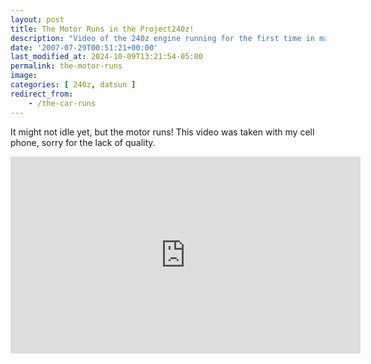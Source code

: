 ```yaml
---
layout: post
title: The Motor Runs in the Project240z!
description: "Video of the 240z engine running for the first time in many years. Video was taken by a cell phone, back in 2007, so quality lacks a bit."
date: '2007-07-29T00:51:21+00:00'
last_modified_at: 2024-10-09T13:21:54-05:00
permalink: the-motor-runs
image: 
categories: [ 240z, datsun ]
redirect_from:
    - /the-car-runs
---
```

It might not idle yet, but the motor runs! This video was taken with my cell phone, sorry for the lack of quality.

<iframe width="560" height="315" src="https://www.youtube.com/embed/NaF68uvrYfI?si=0FvgywTD5we90SQU" title="YouTube video player" frameborder="0" allow="accelerometer; autoplay; clipboard-write; encrypted-media; gyroscope; picture-in-picture; web-share" referrerpolicy="strict-origin-when-cross-origin" allowfullscreen></iframe>


